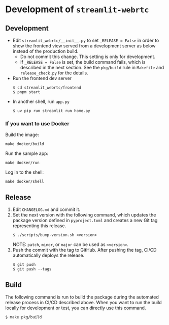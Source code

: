 # Development of `streamlit-webrtc`

## Development
* Edit `streamlit_webrtc/__init__.py` to set `_RELEASE = False` in order to show the frontend view served from a development server as below instead of the production build.
  * Do not commit this change. This setting is only for development.
  * If `_RELEASE = False` is set, the build command fails, which is described in the next section. See the `pkg/build` rule in `Makefile` and `release_check.py` for the details.
* Run the frontend dev server
  ```shell
  $ cd streamlit_webrtc/frontend
  $ pnpm start
  ```
* In another shell, run `app.py`
  ```shell
  $ uv pip run streamlit run home.py
  ```

### If you want to use Docker
Build the image:
```shell
make docker/build
```

Run the sample app:
```shell
make docker/run
```

Log in to the shell:
```shell
make docker/shell
```


## Release
1. Edit `CHANGELOG.md` and commit it.
2. Set the next version with the following command, which updates the package version defined in `pyproject.toml` and creates a new Git tag representing this release.
   ```
   $ ./scripts/bump-version.sh <version>
   ```
   NOTE: `patch`, `minor`, or `major` can be used as `<version>`.
3. Push the commit with the tag to GitHub. After pushing the tag, CI/CD automatically deploys the release.
   ```
   $ git push
   $ git push --tags
   ```

## Build
The following command is run to build the package during the automated release process in CI/CD described above.
When you want to run the build locally for development or test, you can directly use this command.
```
$ make pkg/build
```
